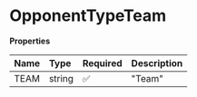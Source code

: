 # OpponentTypeTeam

**Properties**

| Name | Type   | Required | Description |
| :--- | :----- | :------- | :---------- |
| TEAM | string | ✅       | "Team"      |

<!-- This file was generated by liblab | https://liblab.com/ -->
